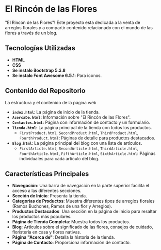 # El Rincón de las Flores

"El Rincón de las Flores"! Este proyecto esta dedicada a la venta de arreglos florales y a compartir contenido relacionado con el mundo de las flores a través de un blog.

## Tecnologías Utilizadas

*   **HTML**
*   **CSS**
*   **Se instalo Bootstrap 5.3.8**
*   **Se instalo Font Awesome 6.5.1**: Para iconos.

## Contenido del Repositorio

La estructura y el contenido de la página web

*   **`index.html`**: La página de inicio de la tienda.
*   **`AcercaDe.html`**: Información sobre "El Rincón de las Flores".
*   **`Contactos.html`**: Página con información de contacto y un formulario.
*   **`Tienda.html`**: La página principal de la tienda con todos los productos.
    *   `FirstProduct.html`, `SecondProduct.html`, `ThirdProduct.html`, `FourthProduct.html`: Páginas de detalle para productos destacados.
*   **`Blog.html`**: La página principal del blog con una lista de artículos.
    *   `FirstArticle.html`, `SecondArticle.html`, `ThirdArticle.html`, `FourthArticle.html`, `FifthArticle.html`, `SixthArticle.html`: Páginas individuales para cada artículo del blog.

## Características Principales

*   **Navegación**: Una barra de navegación en la parte superior facilita el acceso a las diferentes secciones.
*   **Sección de Inicio**: Presenta la tienda.
*   **Categorías de Productos**: Muestra diferentes tipos de arreglos florales (Ramos Buchones, Ramos de una flor y Arreglos).
*   **Productos Destacados**: Una sección en la página de inicio para resaltar los productos más populares.
*   **Página de Tienda Completa**: Muestra todos los productos.
*   **Blog**: Artículos sobre el significado de las flores, consejos de cuidado, floristería en casa y flores nativas.
*   **Página "Acerca de"**: Detalla la historia de la tienda.
*   **Página de Contacto**: Proporciona información de contacto.

